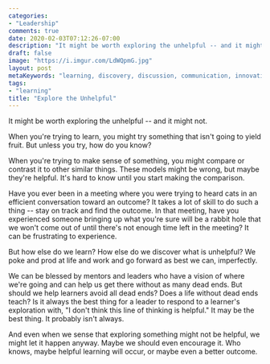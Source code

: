 ```yaml
---
categories:
- "Leadership"
comments: true
date: 2020-02-03T07:12:26-07:00
description: "It might be worth exploring the unhelpful -- and it might not."
draft: false
image: "https://i.imgur.com/LdWQpmG.jpg"
layout: post
metaKeywords: "learning, discovery, discussion, communication, innovation"
tags:
- "learning"
title: "Explore the Unhelpful"
---
```


It might be worth exploring the unhelpful -- and it might not.

<!--more-->

When you're trying to learn, you might try something that isn't going to yield fruit. But unless you try, how do you know?

When you're trying to make sense of something, you might compare or contrast it to other similar things.  These models might be wrong, but maybe they're helpful.  It's hard to know until you start making the comparison.

Have you ever been in a meeting where you were trying to heard cats in an efficient conversation toward an outcome?  It takes a lot of skill to do such a thing -- stay on track and find the outcome.  In that meeting, have you experienced someone bringing up what you're sure will be a rabbit hole that we won't come out of until there's not enough time left in the meeting?  It can be frustrating to experience.

But how else do we learn?  How else do we discover what is unhelpful?  We poke and prod at life and work and go forward as best we can, imperfectly.

We can be blessed by mentors and leaders who have a vision of where we're going and can help us get there without as many dead ends.  But should we help learners avoid all dead ends?  Does a life without dead ends teach?  Is it always the best thing for a leader to respond to a learner's exploration with, "I don't think this line of thinking is helpful."  It may be the best thing.  It probably isn't always.  

And even when we sense that exploring something might not be helpful, we might let it happen anyway.  Maybe we should even encourage it.  Who knows, maybe helpful learning will occur, or maybe even a better outcome.

